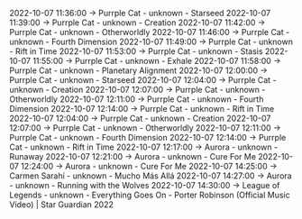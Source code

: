 2022-10-07 11:36:00 -> Purrple Cat - unknown - Starseed
2022-10-07 11:39:00 -> Purrple Cat - unknown - Creation
2022-10-07 11:42:00 -> Purrple Cat - unknown - Otherworldly
2022-10-07 11:46:00 -> Purrple Cat - unknown - Fourth Dimension
2022-10-07 11:49:00 -> Purrple Cat - unknown - Rift in Time
2022-10-07 11:53:00 -> Purrple Cat - unknown - Stasis
2022-10-07 11:55:00 -> Purrple Cat - unknown - Exhale
2022-10-07 11:58:00 -> Purrple Cat - unknown - Planetary Alignment
2022-10-07 12:00:00 -> Purrple Cat - unknown - Starseed
2022-10-07 12:04:00 -> Purrple Cat - unknown - Creation
2022-10-07 12:07:00 -> Purrple Cat - unknown - Otherworldly
2022-10-07 12:11:00 -> Purrple Cat - unknown - Fourth Dimension
2022-10-07 12:14:00 -> Purrple Cat - unknown - Rift in Time
2022-10-07 12:04:00 -> Purrple Cat - unknown - Creation
2022-10-07 12:07:00 -> Purrple Cat - unknown - Otherworldly
2022-10-07 12:11:00 -> Purrple Cat - unknown - Fourth Dimension
2022-10-07 12:14:00 -> Purrple Cat - unknown - Rift in Time
2022-10-07 12:17:00 -> Aurora - unknown - Runaway
2022-10-07 12:21:00 -> Aurora - unknown - Cure For Me
2022-10-07 12:24:00 -> Aurora - unknown - Cure For Me
2022-10-07 14:25:00 -> Carmen Sarahí - unknown - Mucho Más Allá
2022-10-07 14:27:00 -> Aurora - unknown - Running with the Wolves
2022-10-07 14:30:00 -> League of Legends - unknown - Everything Goes On - Porter Robinson (Official Music Video) | Star Guardian 2022
